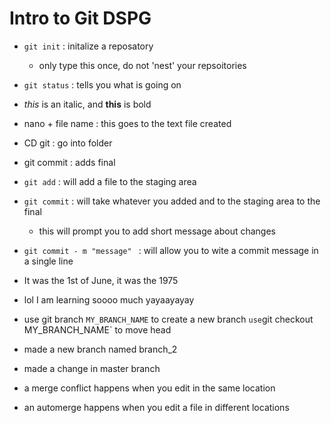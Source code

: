 # Intro to Git  DSPG

- `git init` : initalize  a reposatory
	- only type this once, do not 'nest' your repsoitories 
- `git status` : tells you what is going on
- *this* is an italic, and **this** is bold 
- nano + file name  : this goes to the text file created 
- CD git : go into folder 
- git commit : adds final 
- `git add` : will add a file to the staging area
- `git commit` : will take whatever you added and to the staging area to the 
final
   - this will prompt you to add short message about changes
- `git commit - m "message" ` : will allow you to wite a commit message in a 
single line


- It was the 1st of June, it was the 1975
- lol I am learning soooo much yayaayayay
- use git branch `MY_BRANCH_NAME` to create a new branch
` use `git checkout MY_BRANCH_NAME` to move head

- made a new branch named branch_2
- made a change in master branch
- a merge conflict happens when you edit in the same location 
- an automerge happens when you edit a file in different locations 
